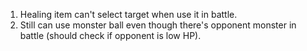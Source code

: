 1. Healing item can't select target when use it in battle.
2. Still can use monster ball even though there's opponent monster in battle (should check if opponent is low HP).